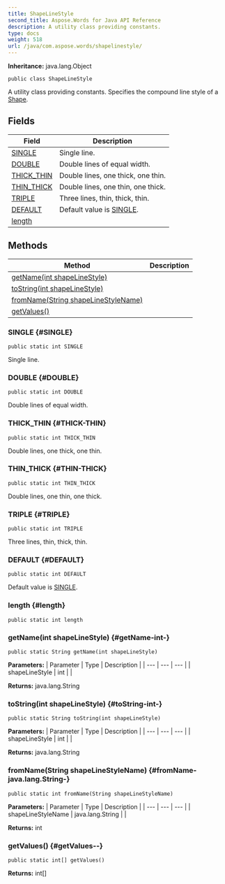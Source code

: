 ```yaml
---
title: ShapeLineStyle
second_title: Aspose.Words for Java API Reference
description: A utility class providing constants.
type: docs
weight: 518
url: /java/com.aspose.words/shapelinestyle/
---
```


**Inheritance:**
java.lang.Object
```
public class ShapeLineStyle
```

A utility class providing constants. Specifies the compound line style of a [Shape](../../com.aspose.words/shape).
## Fields

| Field | Description |
| --- | --- |
| [SINGLE](#SINGLE) | Single line. |
| [DOUBLE](#DOUBLE) | Double lines of equal width. |
| [THICK_THIN](#THICK-THIN) | Double lines, one thick, one thin. |
| [THIN_THICK](#THIN-THICK) | Double lines, one thin, one thick. |
| [TRIPLE](#TRIPLE) | Three lines, thin, thick, thin. |
| [DEFAULT](#DEFAULT) | Default value is [SINGLE](../../com.aspose.words/shapelinestyle\#SINGLE). |
| [length](#length) |  |
## Methods

| Method | Description |
| --- | --- |
| [getName(int shapeLineStyle)](#getName-int-) |  |
| [toString(int shapeLineStyle)](#toString-int-) |  |
| [fromName(String shapeLineStyleName)](#fromName-java.lang.String-) |  |
| [getValues()](#getValues--) |  |
### SINGLE {#SINGLE}
```
public static int SINGLE
```


Single line.

### DOUBLE {#DOUBLE}
```
public static int DOUBLE
```


Double lines of equal width.

### THICK_THIN {#THICK-THIN}
```
public static int THICK_THIN
```


Double lines, one thick, one thin.

### THIN_THICK {#THIN-THICK}
```
public static int THIN_THICK
```


Double lines, one thin, one thick.

### TRIPLE {#TRIPLE}
```
public static int TRIPLE
```


Three lines, thin, thick, thin.

### DEFAULT {#DEFAULT}
```
public static int DEFAULT
```


Default value is [SINGLE](../../com.aspose.words/shapelinestyle\#SINGLE).

### length {#length}
```
public static int length
```


### getName(int shapeLineStyle) {#getName-int-}
```
public static String getName(int shapeLineStyle)
```




**Parameters:**
| Parameter | Type | Description |
| --- | --- | --- |
| shapeLineStyle | int |  |

**Returns:**
java.lang.String
### toString(int shapeLineStyle) {#toString-int-}
```
public static String toString(int shapeLineStyle)
```




**Parameters:**
| Parameter | Type | Description |
| --- | --- | --- |
| shapeLineStyle | int |  |

**Returns:**
java.lang.String
### fromName(String shapeLineStyleName) {#fromName-java.lang.String-}
```
public static int fromName(String shapeLineStyleName)
```




**Parameters:**
| Parameter | Type | Description |
| --- | --- | --- |
| shapeLineStyleName | java.lang.String |  |

**Returns:**
int
### getValues() {#getValues--}
```
public static int[] getValues()
```




**Returns:**
int[]
